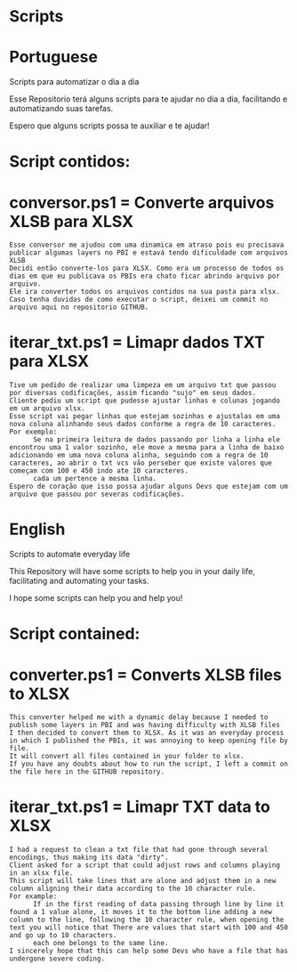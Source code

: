 # Scripts
# Portuguese
 Scripts para automatizar o dia a dia

 Esse Repositorio terá alguns scripts para te ajudar no dia a dia, facilitando e automatizando suas tarefas.

 Espero que alguns scripts possa te auxiliar e te ajudar!

 # Script contidos:
   # conversor.ps1 = Converte arquivos XLSB para XLSX
    Esse conversor me ajudou com uma dinamica em atraso pois eu precisava publicar algumas layers no PBI e estavá tendo dificuldade com arquivos XLSB
    Decidi então converte-los para XLSX. Como era um processo de todos os dias em que eu publicava os PBIs era chato ficar abrindo arquivo por arquivo.
    Ele ira converter todos os arquivos contidos na sua pasta para xlsx.
    Caso tenha duvidas de como executar o script, deixei um commit no arquivo aqui no repositorio GITHUB.


   # iterar_txt.ps1 = Limapr dados TXT para XLSX
    Tive um pedido de realizar uma limpeza em um arquivo txt que passou por diversas codificações, assim ficando "sujo" em seus dados.
    Cliente pediu um script que pudesse ajustar linhas e colunas jogando em um arquivo xlsx.
    Esse script vai pegar linhas que estejam sozinhas e ajustalas em uma nova coluna alinhando seus dados conforme a regra de 10 caracteres.
    Por exemplo:
          Se na primeira leitura de dados passando por linha a linha ele encontrou uma 1 valor sozinho, ele move a mesma para a linha de baixo adicionando em uma nova coluna alinha, seguindo com a regra de 10 caracteres, ao abrir o txt vcs vão perseber que existe valores que começam com 100 e 450 indo ate 10 caracteres.
          cada um pertence a mesma linha.
    Espero de coração que isso possa ajudar alguns Devs que estejam com um arquivo que passou por severas codificações. 

 # English
 Scripts to automate everyday life

 This Repository will have some scripts to help you in your daily life, facilitating and automating your tasks.

 I hope some scripts can help you and help you!


 # Script contained:
   # converter.ps1 = Converts XLSB files to XLSX
    This converter helped me with a dynamic delay because I needed to publish some layers in PBI and was having difficulty with XLSB files
    I then decided to convert them to XLSX. As it was an everyday process in which I published the PBIs, it was annoying to keep opening file by file.
    It will convert all files contained in your folder to xlsx.
    If you have any doubts about how to run the script, I left a commit on the file here in the GITHUB repository.

  # iterar_txt.ps1 = Limapr TXT data to XLSX
    I had a request to clean a txt file that had gone through several encodings, thus making its data "dirty".
    Client asked for a script that could adjust rows and columns playing in an xlsx file.
    This script will take lines that are alone and adjust them in a new column aligning their data according to the 10 character rule.
    For example:
          If in the first reading of data passing through line by line it found a 1 value alone, it moves it to the bottom line adding a new column to the line, following the 10 character rule, when opening the text you will notice that There are values ​​that start with 100 and 450 and go up to 10 characters.
          each one belongs to the same line.
    I sincerely hope that this can help some Devs who have a file that has undergone severe coding.